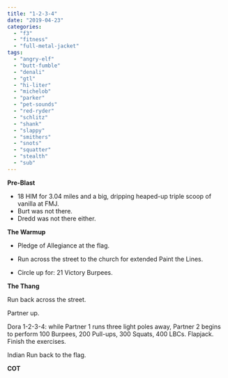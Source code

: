 ```yaml
---
title: "1-2-3-4"
date: "2019-04-23"
categories: 
  - "f3"
  - "fitness"
  - "full-metal-jacket"
tags: 
  - "angry-elf"
  - "butt-fumble"
  - "denali"
  - "gtl"
  - "hi-liter"
  - "michelob"
  - "parker"
  - "pet-sounds"
  - "red-ryder"
  - "schlitz"
  - "shank"
  - "slappy"
  - "smithers"
  - "snots"
  - "squatter"
  - "stealth"
  - "sub"
---
```


**Pre-Blast**

- 18 HIM for 3.04 miles and a big, dripping heaped-up triple scoop of vanilla at FMJ.
- Burt was not there.
- Dredd was not there either.

**The Warmup**

- Pledge of Allegiance at the flag.
- Run across the street to the church for extended Paint the Lines.

- Circle up for: 21 Victory Burpees.

**T****he T****hang**

Run back across the street.

Partner up.

Dora 1-2-3-4: while Partner 1 runs three light poles away, Partner 2 begins to perform 100 Burpees, 200 Pull-ups, 300 Squats, 400 LBCs. Flapjack. Finish the exercises.

Indian Run back to the flag.

**COT**
